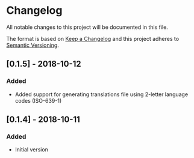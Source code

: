 # Changelog
All notable changes to this project will be documented in this file.

The format is based on [Keep a Changelog](http://keepachangelog.com/en/1.0.0/)
and this project adheres to [Semantic Versioning](http://semver.org/spec/v2.0.0.html).

## [0.1.5] - 2018-10-12
### Added
- Added support for generating translations file using 2-letter language codes (ISO-639-1) 

## [0.1.4] - 2018-10-11
### Added
- Initial version


